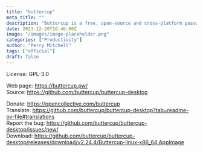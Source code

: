 ```yaml
---
title: "buttercup"
meta_title: ""
description: "Buttercup is a free, open-source and cross-platform password manager"
date: 2023-12-20T16:46:00Z
image: "/images/image-placeholder.png"
categories: ["Productivity"]
author: "Perry Mitchell"
tags: ["official"]
draft: false
---
```


License: GPL-3.0

Web page: https://buttercup.pw/  
Source: https://github.com/buttercup/buttercup-desktop

Donate: https://opencollective.com/buttercup  
Translate: https://github.com/buttercup/buttercup-desktop?tab=readme-ov-file#translations  
Report the bug: https://github.com/buttercup/buttercup-desktop/issues/new/  
Download: https://github.com/buttercup/buttercup-desktop/releases/download/v2.24.4/Buttercup-linux-x86_64.AppImage
